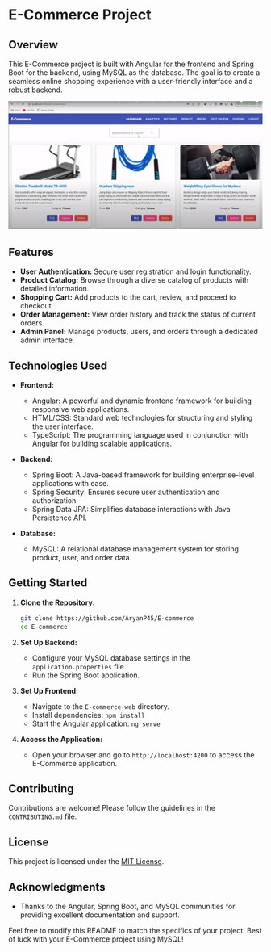 # E-Commerce Project

## Overview

This E-Commerce project is built with Angular for the frontend and Spring Boot for the backend, using MySQL as the database. The goal is to create a seamless online shopping experience with a user-friendly interface and a robust backend.

<img src="./ui.png">

## Features

- **User Authentication:** Secure user registration and login functionality.
- **Product Catalog:** Browse through a diverse catalog of products with detailed information.
- **Shopping Cart:** Add products to the cart, review, and proceed to checkout.
- **Order Management:** View order history and track the status of current orders.
- **Admin Panel:** Manage products, users, and orders through a dedicated admin interface.

## Technologies Used

- **Frontend:**
  - Angular: A powerful and dynamic frontend framework for building responsive web applications.
  - HTML/CSS: Standard web technologies for structuring and styling the user interface.
  - TypeScript: The programming language used in conjunction with Angular for building scalable applications.

- **Backend:**
  - Spring Boot: A Java-based framework for building enterprise-level applications with ease.
  - Spring Security: Ensures secure user authentication and authorization.
  - Spring Data JPA: Simplifies database interactions with Java Persistence API.

- **Database:**
  - MySQL: A relational database management system for storing product, user, and order data.

## Getting Started

1. **Clone the Repository:**
   ```bash
   git clone https://github.com/AryanP45/E-commerce
   cd E-commerce
   ```

2. **Set Up Backend:**
   - Configure your MySQL database settings in the `application.properties` file.
   - Run the Spring Boot application.

3. **Set Up Frontend:**
   - Navigate to the `E-commerce-web` directory.
   - Install dependencies: `npm install`
   - Start the Angular application: `ng serve`

4. **Access the Application:**
   - Open your browser and go to `http://localhost:4200` to access the E-Commerce application.

## Contributing

Contributions are welcome! Please follow the guidelines in the `CONTRIBUTING.md` file.

## License

This project is licensed under the [MIT License](LICENSE.md).

## Acknowledgments

- Thanks to the Angular, Spring Boot, and MySQL communities for providing excellent documentation and support.

Feel free to modify this README to match the specifics of your project. Best of luck with your E-Commerce project using MySQL!
